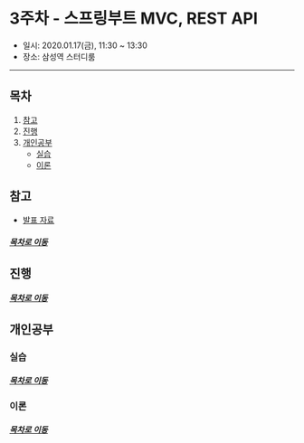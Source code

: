 3주차 - 스프링부트 MVC, REST API
=====
* 일시: 2020.01.17(금), 11:30 ~ 13:30
* 장소: 삼성역 스터디룸
- - -
## 목차
1. [참고](#참고)
2. [진행](#진행)
3. [개인공부](#개인공부)
	* [실습](#실습)
	* [이론](#이론)

## 참고
* [발표 자료](https://docs.google.com/presentation/d/1Eb05e4tT8LqZ_szpuk69-pjwjGXHIqtCORVVo2KxYiM/edit#slide=id.p)

##### [목차로 이동](#목차)

## 진행


##### [목차로 이동](#목차)

## 개인공부
### 실습


##### [목차로 이동](#목차)

### 이론


##### [목차로 이동](#목차)
